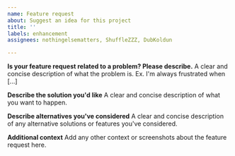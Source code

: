 ```yaml
---
name: Feature request
about: Suggest an idea for this project
title: ''
labels: enhancement
assignees: nothingelsematters, ShuffleZZZ, DubKoldun

---
```


**Is your feature request related to a problem? Please describe.**
A clear and concise description of what the problem is. Ex. I'm always frustrated when [...]

**Describe the solution you'd like**
A clear and concise description of what you want to happen.

**Describe alternatives you've considered**
A clear and concise description of any alternative solutions or features you've considered.

**Additional context**
Add any other context or screenshots about the feature request here.
